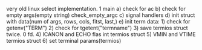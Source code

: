 very old linux select implementation.
1 main
    a) check for ac
    b) check for empty args(empty string) check_empty_argc
    c) signal handlers
    d) init struct with data(num of args, rows, cols, fitst, last,)
    e) init term data: 
        1) check for getenv("TERM")
        2) check for tgetent("termname")
        3) save termios struct twice. 0 fd. 
        4) ICANON and ECHO flas int termios struct
        5) VMIN and VTIME termios struct
        6) set terminal params(termios) 
